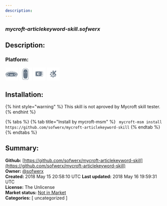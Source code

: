 ```yaml
---
description: 
---
```


### _mycroft-articlekeyword-skill.sofwerx_  
## Description:  
  
  
### Platform:  
 ![Mark I](../.gitbook/assets/mark-1-icon.png)  ![Mark II](../.gitbook/assets/mark-2-icon.png)  ![Picroft](../.gitbook/assets/picroft-icon.png)  ![plasmoid](../.gitbook/assets/kde.png)   
## Installation:  
{% hint style="warning" %}
This skill is not aproved by Mycroft skill tester.
{% endhint %}
    
{% tabs %}
{% tab title="Install by mycroft-msm" %}
``` mycroft-msm install https://github.com/sofwerx/mycroft-articlekeyword-skill```
{% endtab %}
  {% endtabs %}
    
## Summary:  
**Github:** [https://github.com/sofwerx/mycroft-articlekeyword-skill](https://github.com/sofwerx/mycroft-articlekeyword-skill)  
**Owner:** [@sofwerx](https://github.com/sofwerx)  
**Created:** 2018 May 15 20:58:10 UTC  **Last updated:** 2018 May 16 19:59:31 UTC  
**License:** The Unlicense  
**Market status:** [Not in Market](https://market.mycroft.ai/skill/)  
**Categories:** [ uncategorized ]   
